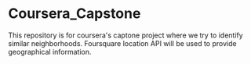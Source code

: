 # Coursera_Capstone
This repository is for coursera's captone project where we try to identify similar neighborhoods. Foursquare location API will be used to provide geographical information.
